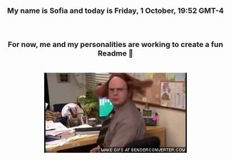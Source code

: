 


<div align="center">
<h3 >My name is Sofia and today is Friday, 1 October, 19:52 GMT-4</h3><br>
<h3 >For now, me and my personalities are working to create a fun Readme 👋
</h3><br>
<img src='img/dwight.gif' alt='working...'/>
</div>
